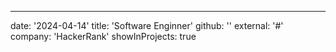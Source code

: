 ---
date: '2024-04-14'
title: 'Software Enginner'
github: ''
external: '#'
company: 'HackerRank'
showInProjects: true
